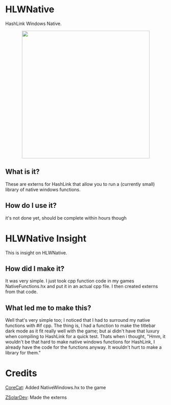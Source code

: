 # HLWNative
HashLink Windows Native.
<p align="center">
  <img width="400" src="https://github.com/ZSolarDev/HLWNative/blob/main/resource/Logo.png">
</p>

## What is it?
These are externs for HashLink that allow you to run a (currently small) library of native windows functions.

## How do I use it?
it's not done yet, should be complete within hours though

# HLWNative Insight
This is insight on HLWNative.
## How did I make it?
It was very simple. I just took cpp function code in my games NativeFunctions.hx and put it in an actual cpp file. I then created externs from that code.
## What led me to make this?
Well that's very simple too; I noticed that I had to surround my native functions with #if cpp. The thing is, I had a function to make the titlebar dark mode as it fit really well with the game; but ai didn't have that luxury when compiling to HashLink for a quick test. Thats when i thought, "Hmm, it wouldn't be that hard to make native windows functions for HashLink, I already have the code for the functions anyway. It wouldn't hurt to make a library for them."

# Credits
[CoreCat](github.com/corecathx): Added NativeWindows.hx to the game

[ZSolarDev](github.com/ZSolarDev): Made the externs
